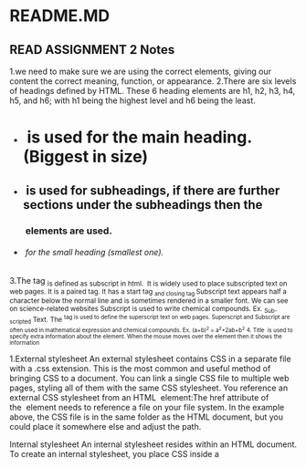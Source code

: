 # README.MD

## READ ASSIGNMENT 2 Notes

1.we need to make sure we are using the correct elements, giving our content the correct meaning, function, or appearance.
2.There are six levels of headings defined by HTML. These 6 heading elements are h1, h2, h3, h4, h5, and h6; with h1 being the highest level and h6 being the least.

* <h1> is used for the main heading. (Biggest in size)
* <h2> is used for subheadings, if there are further sections under the subheadings then the <h3> elements are used.
* <h6> for the small heading (smallest one).

3.The tag <sub> is defined as subscript in html.  It is widely used to place subscripted text on web pages.
It is a paired tag. It has a start tag <sub> and closing tag </sub> Subscript text appears half a character below the normal line and is sometimes rendered in a smaller font.
We can see on science-related websites Subscript is used to write chemical compounds. Ex. <sub>Sub-scripted</sub> Text.
The <sup> tag is used to define the superscript text on web pages. Superscript and Subscript are often used in mathematical expression and chemical compounds. Ex.  (a+b)<sup>2 </sup>= a<sup>2</sup>+2ab+b<sup>2</sup>
4. Title  is used to specify extra information about the element. When the mouse moves over the element then it shows the information

1.External stylesheet
An external stylesheet contains CSS in a separate file with a .css extension. This is the most common and useful method of bringing CSS to a document. You can link a single CSS file to multiple web pages, styling all of them with the same CSS stylesheet. You reference an external CSS stylesheet from an HTML <link> element:The href attribute of the <link> element needs to reference a file on your file system. In the example above, the CSS file is in the same folder as the HTML document, but you could place it somewhere else and adjust the path.

Internal stylesheet
An internal stylesheet resides within an HTML document. To create an internal stylesheet, you place CSS inside a <style> element contained inside the HTML <head>.

Inline styles
Inline styles are CSS declarations that affect a single HTML element, contained within a style attribute.Avoid using CSS in this way, when possible. It is the opposite of a best practice. First, it is the least efficient implementation of CSS for maintenance. One styling change might require multiple edits within a single web page. Second, inline CSS also mixes (CSS) presentational code with HTML and content, making everything more difficult to read and understand. Separating code and content makes maintenance easier for all who work on the website.
There are a few circumstances where inline styles are more common. You might have to resort to using inline styles if your working environment is very restrictive. For example, perhaps your CMS only allows you to edit the HTML body. You may also see a lot of inline styles in HTML email to achieve compatibility with as many email clients as possible.

2.Avoid using CSS in this way, when possible. It is the opposite of a best practice. First, it is the least efficient implementation of CSS for maintenance. One styling change might require multiple edits within a single web page. Second, inline CSS also mixes (CSS) presentational code with HTML and content, making everything more difficult to read and understand. Separating code and content makes maintenance easier for all who work on the website.

3.

a. h2
B. Color: black;
C. Padding: 5px

4.Use the else if statement to specify a new condition if the first condition is false.

Operators
4.
Addition Add two numbers together or combine two strings. + 6 + 9;
'Hello ' + 'world!';
Subtraction, Multiplication, Division These do what you'd expect them to do in basic math. -, *, / 9 - 3;
8* 2; // multiply in JS is an asterisk
9 / 3;
Assignment As you've seen already: this assigns a value to a variable. = let myVariable = 'Bob';
5.
a.The logical AND (&&) (logical conjunction) operator for a set of boolean operands will be true if and only if all the operands are true. Otherwise it will be false.
More generally, the operator returns the value of the first falsy operand encountered when evaluating from left to right, or the value of the last operand if they are all truthy.
b.The logical OR (||) (logical disjunction) operator for a set of operands is true if and only if one or more of its operands is true. It is typically used with boolean (logical) values. When it is, it returns a Boolean value. However, the || operator actually returns the value of one of the specified operands, so if this operator is used with non-Boolean values, it will return a non-Boolean value.

## THINGS I WANT TO KNOW MORE ABOUT

* *javascript operators*
* *conditionals
* *loops*
* *arrays*
* *index* and *values*
